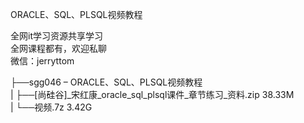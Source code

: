 ORACLE、SQL、PLSQL视频教程

全网it学习资源共享学习<br>全网课程都有，欢迎私聊<br>微信：jerryttom<br>

├──sgg046 – ORACLE、SQL、PLSQL视频教程<br> | ├──[尚硅谷]_宋红康_oracle_sql_plsql课件_章节练习_资料.zip 38.33M<br> | └──视频.7z 3.42G